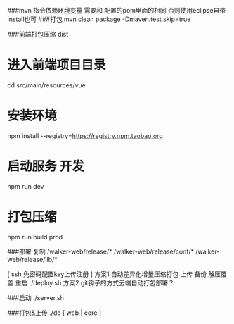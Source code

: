###mvn 指令依赖环境变量 需要和 配置的pom里面的相同  否则使用eclipse自带install也可
###打包
mvn clean package -Dmaven.test.skip=true

###前端打包压缩 dist
# 进入前端项目目录
cd src/main/resources/vue

# 安装环境
npm install --registry=https://registry.npm.taobao.org
# 启动服务 开发
npm run dev
# 打包压缩
npm run build:prod


###部署 复制
/walker-web/release/*
/walker-web/release/conf/*
/walker-web/release/lib/*

[ ssh 免密码配置key上传注册 ]
方案1 自动差异化增量压缩打包 上传 备份 解压覆盖 重启
./deploy.sh
方案2 git钩子的方式云端自动打包部署？

###启动
./server.sh




###打包&上传
./do [ web | core ]


